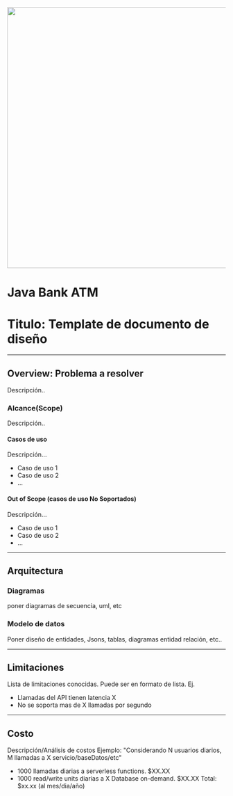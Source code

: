 <div align="center">
   <img width="600" src="https://ms-course-generator-prod.static.platzi.com/projects/java-course-full/6465ad00a1-cc8389ee4b/resources/sl02-0a14976799-6c2b44cc89.png" />
</div>

# Java Bank ATM

# Titulo: Template de documento de diseño
---
## Overview: Problema a resolver
Descripción..

### Alcance(Scope)
Descripción..

#### Casos de uso
Descripción...
* Caso de uso 1
* Caso de uso 2
* ...

#### Out of Scope (casos de uso No Soportados)
Descripción...
* Caso de uso 1
* Caso de uso 2
* ...
---
## Arquitectura

### Diagramas
poner diagramas de secuencia, uml, etc

### Modelo de datos
Poner diseño de entidades, Jsons, tablas, diagramas entidad relación, etc..

---
## Limitaciones
Lista de limitaciones conocidas. Puede ser en formato de lista.
Ej.
* Llamadas del API tienen latencia X
* No se soporta mas de X llamadas por segundo
---
## Costo
Descripción/Análisis de costos
Ejemplo:
"Considerando N usuarios diarios, M llamadas a X servicio/baseDatos/etc"
* 1000 llamadas diarias a serverless functions. $XX.XX
* 1000 read/write units diarias a X Database on-demand. $XX.XX
Total: $xx.xx (al mes/dia/año)